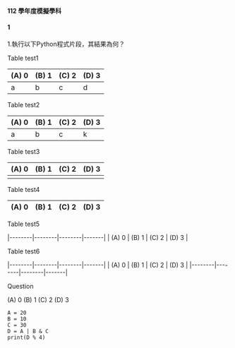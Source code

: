 #### 112 學年度模擬學科

#### 1
1.執行以下Python程式片段，其結果為何？



Table test1

| (A) 0  | (B) 1  | (C) 2  | (D) 3 |
|-|-|-|-|
| a | b | c | d|

Table test2

| (A) 0  | (B) 1  | (C) 2  | (D) 3 |
|--------|--------|--------|-------|
|   a    |   b    |    c   |   k   |

Table test3

|(A) 0 |(B) 1 |(C) 2 |(D) 3|
|-|-|-|-|
||||

Table test4

| (A) 0  | (B) 1  | (C) 2  | (D) 3 |
|--------|--------|--------|-------|

Table test5

|--------|--------|--------|-------|
| (A) 0  | (B) 1  | (C) 2  | (D) 3 |

Table test6

|--------|--------|--------|-------|
| (A) 0  | (B) 1  | (C) 2  | (D) 3 |
|--------|--------|--------|-------|


Question

(A) 0 (B) 1 (C) 2 (D) 3
```
A =	20		
B =	10		
C =	30		
D =	A | B & C		
print(D % 4)
```
